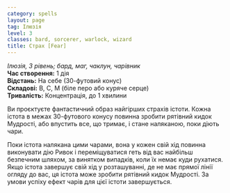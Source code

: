 ```yaml
---
category: spells
layout: page
tag: Ілюзія
level: 3
classes: bard, sorcerer, warlock, wizard
title: Страх [Fear]
---
```


_Ілюзія, 3 рівень; бард, маг, чаклун, чарівник_    
**Час створення:** 1 дія    
**Відстань:** На себе (30-футовий конус)    
**Складові:** В, С, М (біле перо або куряче серце)    
**Тривалість:** Концентрація, до 1 хвилини    

Ви проєктуєте фантастичний образ найгірших страхів істоти. Кожна істота в межах 30-футового конусу повинна зробити рятівний кидок Мудрості, або впустить все, що тримає, і стане наляканою, поки діють чари.    

Поки істота налякана цими чарами, вона у кожен свій хід повинна виконувати дію Ривок і переміщуватися геть від вас найбільш безпечним шляхом, за винятком випадків, коли їх немає куди рухатися. Якщо істота завершує свій хід у розташуванні, де не має прямої лінії огляду до вас, ця істота може зробити рятівний кидок Мудрості. За умови успіху ефект чарів для цієї істоти завершується. 
